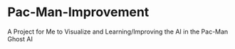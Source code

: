 # Pac-Man-Improvement
A Project for Me to Visualize and Learning/Improving the AI in the Pac-Man Ghost AI
